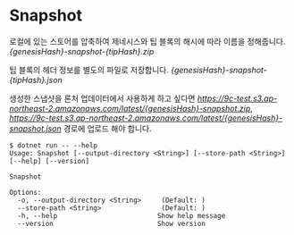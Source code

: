# Snapshot

로컬에 있는 스토어를 압축하여 제네시스와 팁 블록의 해시에 따라 이름을 정해줍니다. *{genesisHash}-snapshot-{tipHash}.zip*

팁 블록의 헤더 정보를 별도의 파일로 저장합니다. *{genesisHash}-snapshot-{tipHash}.json*

생성한 스냅샷을 론처 업데이터에서 사용하게 하고 싶다면 *https://9c-test.s3.ap-northeast-2.amazonaws.com/latest/{genesisHash}-snapshot.zip*,
*https://9c-test.s3.ap-northeast-2.amazonaws.com/latest/{genesisHash}-snapshot.json*
경로에 업로드 해야 합니다.

```
$ dotnet run -- --help
Usage: Snapshot [--output-directory <String>] [--store-path <String>] [--help] [--version]

Snapshot

Options:
  -o, --output-directory <String>     (Default: )
  --store-path <String>               (Default: )
  -h, --help                         Show help message
  --version                          Show version
```
